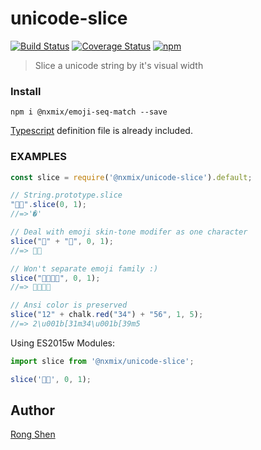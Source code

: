 # unicode-slice

[![Build Status](https://travis-ci.org/NXMIX/unicode-slice.svg?branch=master)](https://travis-ci.org/NXMIX/unicode-slice)
[![Coverage Status](https://coveralls.io/repos/github/NXMIX/unicode-slice/badge.svg)](https://coveralls.io/github/NXMIX/unicode-slice)
[![npm](https://img.shields.io/npm/v/unicode-slice.svg?maxAge=1000)](https://www.npmjs.com/package/unicode-slice/)

> Slice a unicode string by it's visual width

### Install

`npm i @nxmix/emoji-seq-match --save`

[Typescript](https://www.typescriptlang.org) definition file is already included.

### EXAMPLES

```js
const slice = require('@nxmix/unicode-slice').default;

// String.prototype.slice
"👶🏽".slice(0, 1);
//=>'�'

// Deal with emoji skin-tone modifer as one character
slice("👶" + "🏽", 0, 1);
//=> 👶🏽

// Won't separate emoji family :)
slice("👩‍👩‍👦‍👦", 0, 1);
//=> 👩‍👩‍👦‍👦

// Ansi color is preserved
slice("12" + chalk.red("34") + "56", 1, 5);
//=> 2\u001b[31m34\u001b[39m5
```

Using ES2015w Modules:

```ts
import slice from '@nxmix/unicode-slice';

slice('👶🏽', 0, 1);
```

## Author

[Rong Shen](https://github.com/jacobbubu)
